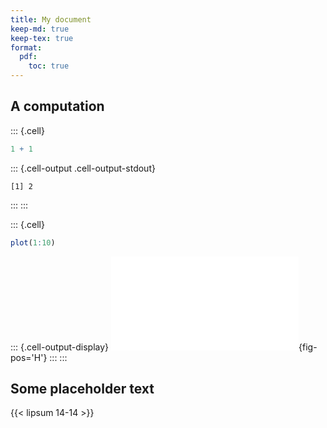```yaml
---
title: My document
keep-md: true
keep-tex: true
format: 
  pdf:
    toc: true
---
```





## A computation



::: {.cell}

```{.r .cell-code  code-line-numbers="true"}
1 + 1
```

::: {.cell-output .cell-output-stdout}

```
[1] 2
```


:::
:::

::: {.cell}

```{.r .cell-code}
plot(1:10)
```

::: {.cell-output-display}
![](render-process_files/figure-pdf/unnamed-chunk-2-1.pdf){fig-pos='H'}
:::
:::



## Some placeholder text




{{< lipsum 14-14 >}}

